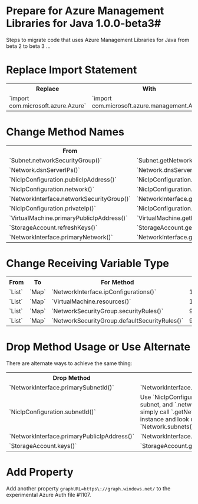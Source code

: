 # Prepare for Azure Management Libraries for Java 1.0.0-beta3#

Steps to migrate code that uses Azure Management Libraries for Java from beta 2 to beta 3 …

# Replace Import Statement #

<table>
  <tr>
    <th>Replace</th>
    <th>With</th>
    <th>Ref</th>
  </tr>
  <tr>
    <td>`import com.microsoft.azure.Azure`</td>
    <td>`import com.microsoft.azure.management.Azure`</td>
    <td>#1144</td>
  </tr>
</table>

# Change Method Names #

<table>
  <tr>
    <th>From</th>
    <th>To</th>
    <th>Ref</th>
  </tr>
  <tr>
    <td>`Subnet.networkSecurityGroup()`</td>
    <td>`Subnet.getNetworkSecurityGroup()`</td>
    <td>#1140</td>
  </tr>
  <tr>
    <td>`Network.dsnServerIPs()`</td>
    <td>`Network.dnsServerIps()`</td>
    <td>#1140</td>
  </tr>
  <tr>
    <td>`NicIpConfiguration.publicIpAddress()`</td>
    <td>`NicIpConfiguration.getPublicIpAddress()`</td>
    <td>#1083</td>
  </tr>
  <tr>
    <td>`NicIpConfiguration.network()`</td>
    <td>`NicIpConfiguration.getNetwork()`</td>
    <td>#1083</td>
  </tr>
  <tr>
    <td>`NetworkInterface.networkSecurityGroup()`</td>
    <td>`NetworkInterface.getNetworkSecurityGroup()`</td>
    <td>#1065</td>
  </tr>
  <tr>
    <td>`NicIpConfiguration.privateIp()`</td>
    <td>`NicIpConfiguration.privateIpAddress()`</td>
    <td>#1055</td>
  </tr>
  <tr>
    <td>`VirtualMachine.primaryPublicIpAddress()`</td>
    <td>`VirtualMachine.getPrimaryPublicIpAddress()`</td>
    <td>#1090</td>
  </tr>
  <tr>
    <td>`StorageAccount.refreshKeys()`</td>
    <td>`StorageAccount.getKeys()`</td>
    <td>#1090</td>
  </tr>
  <tr>
    <td>`NetworkInterface.primaryNetwork()`</td>
    <td>`NetworkInterface.getPrimaryNetwork()`</td>
    <td>#1090</td>
  </tr>
</table>

# Change Receiving Variable Type #

<table>
  <tr>
    <th>From</th>
    <th>To</th>
    <th>For Method</th>
    <th>Ref</th>
  </tr>
  <tr>
    <td>`List`</td>
    <td>`Map`</td>
    <td>`NetworkInterface.ipConfigurations()`</td>
    <td>1055</td>
  </tr>
  <tr>
    <td>`List`</td>
    <td>`Map`</td>
    <td>`VirtualMachine.resources()`</td>
    <td>1045</td>
  </tr>
  <tr>
    <td>`List`</td>
    <td>`Map`</td>
    <td>`NetworkSecurityGroup.securityRules()`</td>
    <td>970</td>
  </tr>
  <tr>
    <td>`List`</td>
    <td>`Map`</td>
    <td>`NetworkSecurityGroup.defaultSecurityRules()`</td>
    <td>970</td>
  </tr>
</table>

# Drop Method Usage or Use Alternate #

There are alternate ways to achieve the same thing:

<table>
  <tr>
    <th>Drop Method</th>
    <th>Use Alternate</th>
    <th>Ref</th>
  </tr>
  <tr>
    <td>`NetworkInterface.primarySubnetId()`</td>
    <td>`NetworkInterface.primaryIpConfiguration().subnetId()`</td>
    <td>1090</td>
  </tr>
  <tr>
    <td>`NicIpConfiguration.subnetId()`</td>
    <td>Use `NicIpConfiguration.subnetName()` for the name of the subnet, and `.networkId()` for its parent virtual network ID. Or simply call `.getNetwork()` for the actual associated Network instance and look up the subnet using `Network.subnets().get(subnetName)`</td>
    <td>1090</td>
  </tr>
  <tr>
    <td>`NetworkInterface.primaryPublicIpAddress()`</td>
    <td>`NetworkInterface.primaryIpConfiguration().getPublicIpAddress()`</td>
    <td>1090</td>
  </tr>
  <tr>
    <td>`StorageAccount.keys()`</td>
    <td>`StorageAccount.getKeys()`</td>
    <td>1090</td>
  </tr>
</table>

# Add Property #

Add another property `graphURL=https\://graph.windows.net/` to the experimental Azure Auth file #1107.


